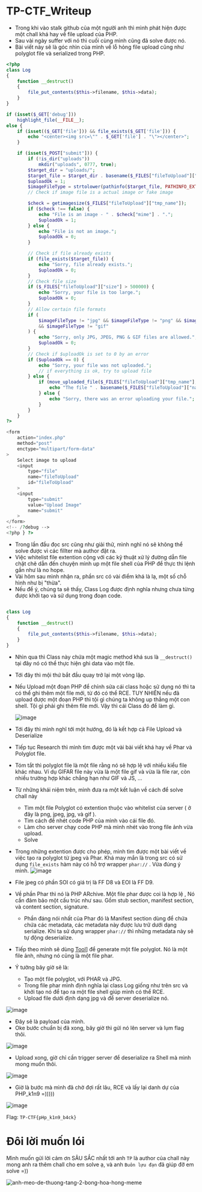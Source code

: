 # TP-CTF_Writeup

- Trong khi vào stalk github của một người anh thì mình phát hiện được một chall khá hay về file upload của PHP.
- Sau vài ngày suffer với nó thì cuối cùng mình cũng đã solve được nó.
- Bài viết này sẽ là góc nhìn của mình về lỗ hỏng file upload cũng như polyglot file và serialized trong PHP.

```php
<?php
class Log
{
    function __destruct()
    {
        file_put_contents($this->filename, $this->data);
    }
}

if (isset($_GET['debug']))
    highlight_file(__FILE__);
else {
    if (isset(($_GET['file'])) && file_exists($_GET['file'])) {
        echo "<center><img src=\"" . $_GET['file'] . "\"></center>";
    }

    if (isset($_POST["submit"])) {
        if (!is_dir("uploads"))
            mkdir("uploads", 0777, true);
        $target_dir = "uploads/";
        $target_file = $target_dir . basename($_FILES["fileToUpload"]["name"]);
        $uploadOk = 1;
        $imageFileType = strtolower(pathinfo($target_file, PATHINFO_EXTENSION));
        // Check if image file is a actual image or fake image

        $check = getimagesize($_FILES["fileToUpload"]["tmp_name"]);
        if ($check !== false) {
            echo "File is an image - " . $check["mime"] . ".";
            $uploadOk = 1;
        } else {
            echo "File is not an image.";
            $uploadOk = 0;
        }

        // Check if file already exists
        if (file_exists($target_file)) {
            echo "Sorry, file already exists.";
            $uploadOk = 0;
        }
        // Check file size
        if ($_FILES["fileToUpload"]["size"] > 500000) {
            echo "Sorry, your file is too large.";
            $uploadOk = 0;
        }
        // Allow certain file formats
        if (
            $imageFileType != "jpg" && $imageFileType != "png" && $imageFileType != "jpeg"
            && $imageFileType != "gif"
        ) {
            echo "Sorry, only JPG, JPEG, PNG & GIF files are allowed.";
            $uploadOk = 0;
        }
        // Check if $uploadOk is set to 0 by an error
        if ($uploadOk == 0) {
            echo "Sorry, your file was not uploaded.";
            // if everything is ok, try to upload file
        } else {
            if (move_uploaded_file($_FILES["fileToUpload"]["tmp_name"], $target_file)) {
                echo "The file " . basename($_FILES["fileToUpload"]["name"]) . " has been uploaded.";
            } else {
                echo "Sorry, there was an error uploading your file.";
            }
        }
    }
?>

<form
    action="index.php"
    method="post"
    enctype="multipart/form-data"
>
    Select image to upload
    <input
        type="file"
        name="fileToUpload"
        id="fileToUpload"
    >
    <input
        type="submit"
        value="Upload Image"
        name="submit"
    >
</form>
<!-- /?debug -->
<?php } ?>
```

- Trong lần đầu đọc src cũng như giải thử, mình nghĩ nó sẽ không thể solve được vì các fillter mà author đặt ra.
- Việc whitelist file extention cộng với các kỹ thuật xử lý đường dẫn file chặt chẽ dẫn đến chuyện mình up một file shell của PHP để thực thi lệnh gần như là no hope.
- Vài hôm sau mình nhận ra, phần src có vài điểm khá là lạ, một số chỗ hình như bị "thừa".
- Nếu để ý, chúng ta sẽ thấy, Class Log được định nghĩa nhưng chưa từng được khởi tạo và sử dụng trong đoạn code.
```php

class Log
{
    function __destruct()
    {
        file_put_contents($this->filename, $this->data);
    }
}
```

- Nhìn qua thì Class này chứa một magic method khá sus là ```__destruct()``` tại đây nó có thể thực hiện ghi data vào một file.
- Tới đây thì mội thứ bắt đầu quay trở lại một vòng lặp.
- Nếu Upload một đoạn PHP để chỉnh sửa cái class hoặc sử dụng nó thì ta có thể ghi thêm một file mới, từ đó có thể RCE. TUY NHIÊN nếu đã upload được một đoạn PHP thì tội gì chúng ta không up thẳng một con shell. Tội gì phải ghi thêm file mới. Vậy thì cái Class đó để làm gì.

     ![image](https://github.com/user-attachments/assets/e6e63175-fd57-418e-9255-c9c6a0c458a2)

- Tới đây thì mình nghĩ tới một hướng, đó là kết hợp cả File Upload và Deserialize
- Tiếp tục Research thì mình tìm được một vài bài viết khá hay về Phar và Polyglot file.
- Tóm tắt thì polyglot file là một file rằng nó sẽ hợp lệ với nhiều kiểu file khác nhau. Ví dụ GIFAR file này vừa là một file gif và vừa là file rar, còn nhiều trường hợp khác chẳng hạn như GIF và JS, …

- Từ những khái niệm trên, mình đưa ra một kết luận về cách để solve chall này
   + Tìm một file Polyglot có extention thuộc vào whitelist của server ( ở đây là png, jpeg, jpg, và gif ).
   + Tìm cách để nhét code PHP của mình vào cái file đó.
   + Làm cho server chạy code PHP mà mình nhét vào trong file ảnh vừa upload.
   + Solve
- Trong những extention được cho phép, mình tìm được một bài viết về việc tạo ra polyglot từ jpeg và Phar. Khá may mắn là trong src có sử dụng ```file_exists``` hàm này có hỗ trợ wrapper ```phar://``` . Vừa đúng ý mình.
![image](https://github.com/user-attachments/assets/ca6730df-8fbe-4646-ae38-8adce2688997)
- File jpeg có phần SOI có giá trị là FF D8 và EOI là FF D9.
- Về phần Phar thì nó là PHP ARchive. Một file phar được coi là hợp lệ , Nó cần đảm bảo một cấu trúc như sau. Gồm stub section, manifest section, và content section, signature.
    + Phần đáng nói nhất của Phar đó là Manifest section dùng để chứa chứa các metadata, các metadata này được lưu trữ dưới dạng serialize. Khi ta sử dụng wrapper ```phar://``` thì những metadata này sẽ tự động deserialize.

- Tiếp theo mình sẽ dùng [Tool](https://github.com/kunte0/phar-jpg-polyglot)] để generate một file polyglot. Nó là một file ảnh, nhưng nó cũng là một file phar.
- Ý tưởng bây giờ sẽ là:
  + Tạo một file polyglot, với PHAR và JPG.
  + Trong file phar mình định nghĩa lại class Log giống như trên src và khởi tạo nó để tạo ra một file shell giúp mình có thể RCE.
  + Upload file dưới định dạng jpg và để server deserialize nó.

![image](https://github.com/user-attachments/assets/8a289101-a8c3-42ac-96fb-96e5fec31e5c)

- Đây sẽ là payload của mình.
- Oke bước chuẩn bị đã xong, bây giờ thì gửi nó lên server và lụm flag thôi.

![image](https://github.com/user-attachments/assets/35ea194b-59ac-4bae-ba1f-48a3ea13be8b)

- Upload xong, giờ chỉ cần trigger server để deserialize ra Shell mà mình mong muốn thôi.

![image](https://github.com/user-attachments/assets/efef0ea3-06ca-4b04-ab94-c0625ba0c487)

- Giờ là bước mà mình đã chờ đợi rất lâu, RCE và lấy lại danh dự của PHP_k1n9 =)))))

![image](https://github.com/user-attachments/assets/6c8cf30a-b62f-4c49-b21c-ba4c14b344f1)

Flag: ```TP-CTF{pHp_k1n9_b4ck}```

# Đôi lời muốn lói
Mình muốn gửi lời cảm ơn SÂU SẮC nhất tới anh ```TP``` là author của chall này mong anh ra thêm chall cho em solve ạ, và anh ```Buôn lựu đạn``` đã giúp đỡ em solve =))

![anh-meo-de-thuong-tang-2-bong-hoa-hong-meme](https://github.com/user-attachments/assets/209c793b-2b2d-41a1-b664-6d522ad978bb)

